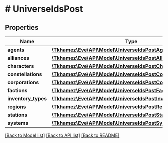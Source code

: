# # UniverseIdsPost

## Properties

Name | Type | Description | Notes
------------ | ------------- | ------------- | -------------
**agents** | [**\Tkhamez\Eve\API\Model\UniverseIdsPostAgentsInner[]**](UniverseIdsPostAgentsInner.md) |  | [optional]
**alliances** | [**\Tkhamez\Eve\API\Model\UniverseIdsPostAlliancesInner[]**](UniverseIdsPostAlliancesInner.md) |  | [optional]
**characters** | [**\Tkhamez\Eve\API\Model\UniverseIdsPostCharactersInner[]**](UniverseIdsPostCharactersInner.md) |  | [optional]
**constellations** | [**\Tkhamez\Eve\API\Model\UniverseIdsPostConstellationsInner[]**](UniverseIdsPostConstellationsInner.md) |  | [optional]
**corporations** | [**\Tkhamez\Eve\API\Model\UniverseIdsPostCorporationsInner[]**](UniverseIdsPostCorporationsInner.md) |  | [optional]
**factions** | [**\Tkhamez\Eve\API\Model\UniverseIdsPostFactionsInner[]**](UniverseIdsPostFactionsInner.md) |  | [optional]
**inventory_types** | [**\Tkhamez\Eve\API\Model\UniverseIdsPostInventoryTypesInner[]**](UniverseIdsPostInventoryTypesInner.md) |  | [optional]
**regions** | [**\Tkhamez\Eve\API\Model\UniverseIdsPostRegionsInner[]**](UniverseIdsPostRegionsInner.md) |  | [optional]
**stations** | [**\Tkhamez\Eve\API\Model\UniverseIdsPostStationsInner[]**](UniverseIdsPostStationsInner.md) |  | [optional]
**systems** | [**\Tkhamez\Eve\API\Model\UniverseIdsPostSystemsInner[]**](UniverseIdsPostSystemsInner.md) |  | [optional]

[[Back to Model list]](../../README.md#models) [[Back to API list]](../../README.md#endpoints) [[Back to README]](../../README.md)
